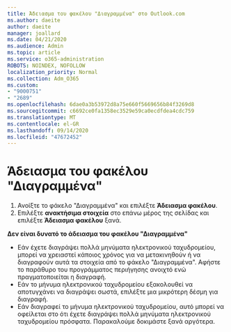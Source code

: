 ```yaml
---
title: Άδειασμα του φακέλου "Διαγραμμένα" στο Outlook.com
ms.author: daeite
author: daeite
manager: joallard
ms.date: 04/21/2020
ms.audience: Admin
ms.topic: article
ms.service: o365-administration
ROBOTS: NOINDEX, NOFOLLOW
localization_priority: Normal
ms.collection: Adm_O365
ms.custom:
- "9000751"
- "2689"
ms.openlocfilehash: 6dae0a3b53972d8a75e660f5669656b84f3269d8
ms.sourcegitcommit: c6692ce0fa1358ec3529e59ca0ecdfdea4cdc759
ms.translationtype: MT
ms.contentlocale: el-GR
ms.lasthandoff: 09/14/2020
ms.locfileid: "47672452"
---
```

# <a name="empty-the-deleted-items-folder"></a>Άδειασμα του φακέλου "Διαγραμμένα"

1. Ανοίξτε το φάκελο "Διαγραμμένα" και επιλέξτε **Άδειασμα φακέλου**.
2. Επιλέξτε **ανακτήσιμα στοιχεία** στο επάνω μέρος της σελίδας και επιλέξτε **Άδειασμα φακέλου** ξανά.

**Δεν είναι δυνατό το άδειασμα του φακέλου "Διαγραμμένα"**

- Εάν έχετε διαγράψει πολλά μηνύματα ηλεκτρονικού ταχυδρομείου, μπορεί να χρειαστεί κάποιος χρόνος για να μετακινηθούν ή να διαγραφούν αυτά τα στοιχεία από το φάκελο "Διαγραμμένα". Αφήστε το παράθυρο του προγράμματος περιήγησης ανοιχτό ενώ πραγματοποιείται η διαγραφή.
- Εάν το μήνυμα ηλεκτρονικού ταχυδρομείου εξακολουθεί να αποτυγχάνει να διαγράψει σωστά, επιλέξτε μια μικρότερη δέσμη για διαγραφή.
- Εάν διαγραφεί το μήνυμα ηλεκτρονικού ταχυδρομείου, αυτό μπορεί να οφείλεται στο ότι έχετε διαγράψει πολλά μηνύματα ηλεκτρονικού ταχυδρομείου πρόσφατα. Παρακαλούμε δοκιμάστε ξανά αργότερα.